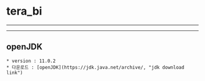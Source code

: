 # tera_bi

___
******

## openJDK
    * version : 11.0.2
    * 다운로드 : [openJDK](https://jdk.java.net/archive/, "jdk download link")
